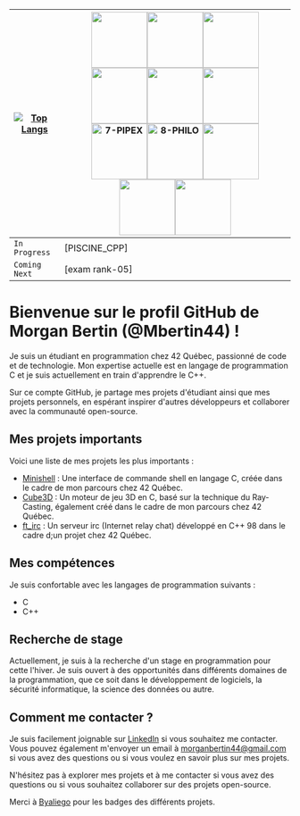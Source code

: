 |[![Top Langs](https://github-readme-stats.vercel.app/api/top-langs/?username=Mbertin44)](https://github.com/Mbertin44/github-readme-stats)|<img src="https://github.com/byaliego/42-project-badges/raw/main/badges/libfte.png" width="100" height="100" /><img src="https://github.com/byaliego/42-project-badges/raw/main/badges/ft_printfe.png" width="100" height="100" /><img src="https://github.com/byaliego/42-project-badges/raw/main/badges/born2berootm.png" width="100" height="100" /><img src="https://github.com/byaliego/42-project-badges/raw/main/badges/get_next_linem.png" width="100" height="100" /><img src="https://github.com/byaliego/42-project-badges/raw/main/badges/push_swape.png" width="100" height="100" /><img src="https://github.com/byaliego/42-project-badges/raw/main/badges/so_longm.png" width="100" height="100" /><img src="https://user-images.githubusercontent.com/81205527/185808394-0045a614-600a-443d-add8-736951453ce3.png" width="100" height="100" alt="7-PIPEX"/><img src="https://github.com/byaliego/42-project-badges/raw/main/badges/philosopherse.png" width="100" height="100" alt="8-PHILO"/><img src="https://github.com/byaliego/42-project-badges/raw/main/badges/minishellm.png" width="100" height="100" /><img src="https://github.com/byaliego/42-project-badges/raw/main/badges/cub3dm.png" width="100" height="100" /><img src="https://github.com/byaliego/42-project-badges/raw/main/badges/netpracticem.png" width="100" height="100" />|
|-----------------------------|-----------------------------|
|`In Progress`|[PISCINE_CPP]|
|`Coming Next`|[exam rank-05]|


# Bienvenue sur le profil GitHub de Morgan Bertin (@Mbertin44) !

Je suis un étudiant en programmation chez 42 Québec, passionné de code et de technologie. Mon expertise actuelle est en langage de programmation C et je suis actuellement en train d'apprendre le C++.

Sur ce compte GitHub, je partage mes projets d'étudiant ainsi que mes projets personnels, en espérant inspirer d'autres développeurs et collaborer avec la communauté open-source.

## Mes projets importants

Voici une liste de mes projets les plus importants :

- [Minishell](https://github.com/Mbertin44/minishell_42) : Une interface de commande shell en langage C, créée dans le cadre de mon parcours chez 42 Québec.
- [Cube3D](https://github.com/Mbertin44/CUB3D_42) : Un moteur de jeu 3D en C, basé sur la technique du Ray-Casting, également créé dans le cadre de mon parcours chez 42 Québec.
- [ft_irc](https://github.com/Mbertin44/irc_42) : Un serveur irc (Internet relay chat) développé en C++ 98 dans le cadre d;un projet chez 42 Québec.

## Mes compétences

Je suis confortable avec les langages de programmation suivants :

- C
- C++

## Recherche de stage

Actuellement, je suis à la recherche d'un stage en programmation pour cette l'hiver. Je suis ouvert à des opportunités dans différents domaines de la programmation, que ce soit dans le développement de logiciels, la sécurité informatique, la science des données ou autre.


## Comment me contacter ?

Je suis facilement joignable sur [LinkedIn](https://www.linkedin.com/in/morgan-bertin-42178326b/) si vous souhaitez me contacter. Vous pouvez également m'envoyer un email à morganbertin44@gmail.com si vous avez des questions ou si vous voulez en savoir plus sur mes projets.


N'hésitez pas à explorer mes projets et à me contacter si vous avez des questions ou si vous souhaitez collaborer sur des projets open-source.

Merci à [Byaliego](https://github.com/byaliego/42-project-badges) pour les badges des différents projets.

